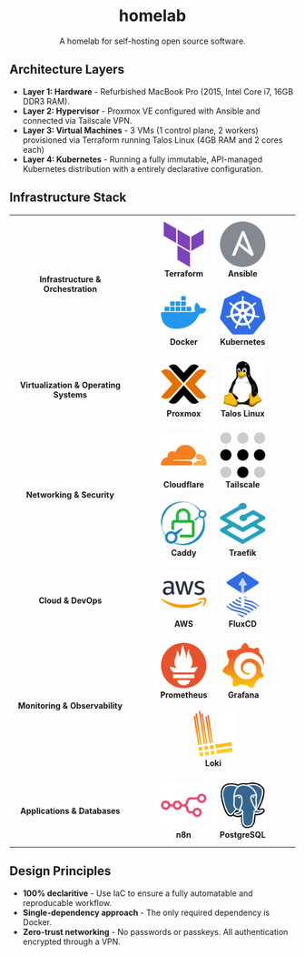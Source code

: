 <div align="center">

# homelab

A homelab for self-hosting open source software.

</div>

## Architecture Layers

- **Layer 1: Hardware** - Refurbished MacBook Pro (2015, Intel Core i7, 16GB DDR3 RAM).
- **Layer 2: Hypervisor** - Proxmox VE configured with Ansible and connected via Tailscale VPN.
- **Layer 3: Virtual Machines** - 3 VMs (1 control plane, 2 workers) provisioned via Terraform running Talos Linux (4GB RAM and 2 cores each)
- **Layer 4: Kubernetes** - Running a fully immutable, API-managed Kubernetes distribution with a entirely declarative configuration.

## Infrastructure Stack

<div align="center">

<table>
  <tr>
    <td align="center" width="200"><b>Infrastructure & Orchestration</b></td>
    <td align="center">
      <div style="display: inline-block; text-align: center; margin: 10px;">
        <img src="assets/terraform.svg" alt="Terraform" width="80" height="80"/><br/>
        <b>Terraform</b>
      </div>
      <div style="display: inline-block; text-align: center; margin: 10px;">
        <img src="assets/ansible.svg" alt="Ansible" width="80" height="80"/><br/>
        <b>Ansible</b>
      </div>
      <div style="display: inline-block; text-align: center; margin: 10px;">
        <img src="assets/docker.svg" alt="Docker" width="80" height="80"/><br/>
        <b>Docker</b>
      </div>
      <div style="display: inline-block; text-align: center; margin: 10px;">
        <img src="assets/kubernetes.svg" alt="Kubernetes" width="80" height="80"/><br/>
        <b>Kubernetes</b>
      </div>
    </td>
  </tr>
  <tr>
    <td align="center" width="200"><b>Virtualization & Operating Systems</b></td>
    <td align="center">
      <div style="display: inline-block; text-align: center; margin: 10px;">
        <img src="assets/proxmox.svg" alt="Proxmox" width="80" height="80"/><br/>
        <b>Proxmox</b>
      </div>
      <div style="display: inline-block; text-align: center; margin: 10px;">
        <img src="assets/linux.svg" alt="Talos Linux" width="80" height="80"/><br/>
        <b>Talos Linux</b>
      </div>
    </td>
  </tr>
  <tr>
    <td align="center" width="200"><b>Networking & Security</b></td>
    <td align="center">
      <div style="display: inline-block; text-align: center; margin: 10px;">
        <img src="assets/cloudflare.svg" alt="Cloudflare" width="80" height="80"/><br/>
        <b>Cloudflare</b>
      </div>
      <div style="display: inline-block; text-align: center; margin: 10px;">
        <img src="assets/tailscale.svg" alt="Tailscale" width="80" height="80"/><br/>
        <b>Tailscale</b>
      </div>
      <div style="display: inline-block; text-align: center; margin: 10px;">
        <img src="assets/caddy.svg" alt="Caddy" width="80" height="80"/><br/>
        <b>Caddy</b>
      </div>
      <div style="display: inline-block; text-align: center; margin: 10px;">
        <img src="assets/traefik-proxy.svg" alt="Traefik" width="80" height="80"/><br/>
        <b>Traefik</b>
      </div>
    </td>
  </tr>
  <tr>
    <td align="center" width="200"><b>Cloud & DevOps</b></td>
    <td align="center">
      <div style="display: inline-block; text-align: center; margin: 10px;">
        <img src="assets/aws.svg" alt="AWS" width="80" height="80"/><br/>
        <b>AWS</b>
      </div>
      <div style="display: inline-block; text-align: center; margin: 10px;">
        <img src="assets/fluxcd.svg" alt="FluxCD" width="80" height="80"/><br/>
        <b>FluxCD</b>
      </div>
    </td>
  </tr>
  <tr>
    <td align="center" width="200"><b>Monitoring & Observability</b></td>
    <td align="center">
      <div style="display: inline-block; text-align: center; margin: 10px;">
        <img src="assets/prometheus.svg" alt="Prometheus" width="80" height="80"/><br/>
        <b>Prometheus</b>
      </div>
      <div style="display: inline-block; text-align: center; margin: 10px;">
        <img src="assets/grafana.svg" alt="Grafana" width="80" height="80"/><br/>
        <b>Grafana</b>
      </div>
      <div style="display: inline-block; text-align: center; margin: 10px;">
        <img src="assets/grafanaloki.svg" alt="Loki" width="80" height="80"/><br/>
        <b>Loki</b>
      </div>
    </td>
  </tr>
  <tr>
    <td align="center" width="200"><b>Applications & Databases</b></td>
    <td align="center">
      <div style="display: inline-block; text-align: center; margin: 10px;">
        <img src="assets/n8n.svg" alt="n8n" width="80" height="80"/><br/>
        <b>n8n</b>
      </div>
      <div style="display: inline-block; text-align: center; margin: 10px;">
        <img src="assets/postgresql.svg" alt="PostgreSQL" width="80" height="80"/><br/>
        <b>PostgreSQL</b>
      </div>
    </td>
  </tr>
</table>

</div>

## Design Principles

- **100% declaritive** - Use IaC to ensure a fully automatable and reproducable workflow.
- **Single-dependency approach** - The only required dependency is Docker.
- **Zero-trust networking** - No passwords or passkeys. All authentication encrypted through a VPN.
